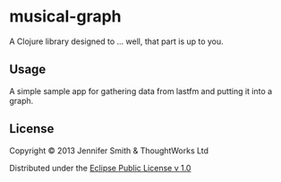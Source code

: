 # musical-graph

A Clojure library designed to ... well, that part is up to you.

## Usage

A simple sample app for gathering data from lastfm and putting it into a graph.


## License

Copyright © 2013 Jennifer Smith & ThoughtWorks Ltd


Distributed under the [Eclipse Public License v 1.0](http://www.eclipse.org/legal/epl-v10.html)
